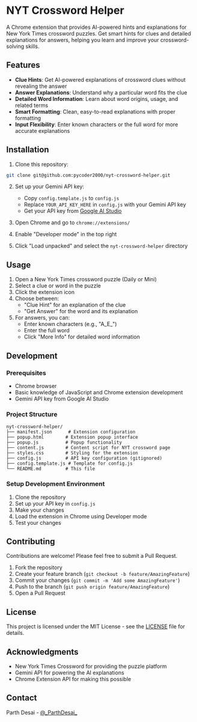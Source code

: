 # NYT Crossword Helper

A Chrome extension that provides AI-powered hints and explanations for New York Times crossword puzzles. Get smart hints for clues and detailed explanations for answers, helping you learn and improve your crossword-solving skills.

## Features

- **Clue Hints**: Get AI-powered explanations of crossword clues without revealing the answer
- **Answer Explanations**: Understand why a particular word fits the clue
- **Detailed Word Information**: Learn about word origins, usage, and related terms
- **Smart Formatting**: Clean, easy-to-read explanations with proper formatting
- **Input Flexibility**: Enter known characters or the full word for more accurate explanations

## Installation

1. Clone this repository:
```bash
git clone git@github.com:pycoder2000/nyt-crossword-helper.git
```

2. Set up your Gemini API key:
   - Copy `config.template.js` to `config.js`
   - Replace `YOUR_API_KEY_HERE` in `config.js` with your Gemini API key
   - Get your API key from [Google AI Studio](https://makersuite.google.com/app/apikey)

3. Open Chrome and go to `chrome://extensions/`

4. Enable "Developer mode" in the top right

5. Click "Load unpacked" and select the `nyt-crossword-helper` directory

## Usage

1. Open a New York Times crossword puzzle (Daily or Mini)
2. Select a clue or word in the puzzle
3. Click the extension icon
4. Choose between:
   - "Clue Hint" for an explanation of the clue
   - "Get Answer" for the word and its explanation
5. For answers, you can:
   - Enter known characters (e.g., "A_E_")
   - Enter the full word
   - Click "More Info" for detailed word information

## Development

### Prerequisites

- Chrome browser
- Basic knowledge of JavaScript and Chrome extension development
- Gemini API key from Google AI Studio

### Project Structure

```
nyt-crossword-helper/
├── manifest.json      # Extension configuration
├── popup.html        # Extension popup interface
├── popup.js          # Popup functionality
├── content.js        # Content script for NYT crossword page
├── styles.css        # Styling for the extension
├── config.js         # API key configuration (gitignored)
├── config.template.js # Template for config.js
└── README.md         # This file
```

### Setup Development Environment

1. Clone the repository
2. Set up your API key in `config.js`
3. Make your changes
4. Load the extension in Chrome using Developer mode
5. Test your changes

## Contributing

Contributions are welcome! Please feel free to submit a Pull Request.

1. Fork the repository
2. Create your feature branch (`git checkout -b feature/AmazingFeature`)
3. Commit your changes (`git commit -m 'Add some AmazingFeature'`)
4. Push to the branch (`git push origin feature/AmazingFeature`)
5. Open a Pull Request

## License

This project is licensed under the MIT License - see the [LICENSE](LICENSE) file for details.

## Acknowledgments

- New York Times Crossword for providing the puzzle platform
- Gemini API for powering the AI explanations
- Chrome Extension API for making this possible

## Contact

Parth Desai - [@\_ParthDesai\_](https://x.com/_ParthDesai_)